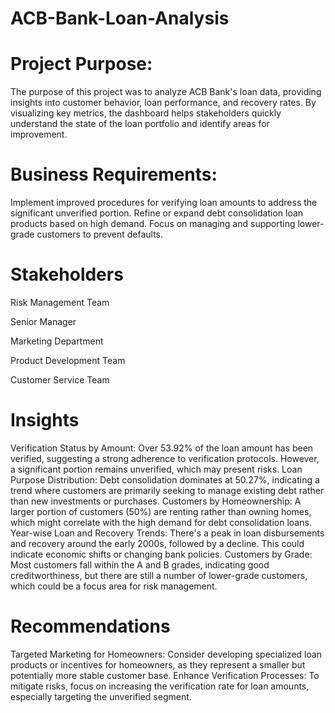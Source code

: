# ACB-Bank-Loan-Analysis
# Project Purpose:
The purpose of this project was to analyze ACB Bank's loan data, providing insights into customer behavior, loan performance, and recovery rates. By visualizing key metrics, the dashboard helps stakeholders quickly understand the state of the loan portfolio and identify areas for improvement.
# Business Requirements:
  Implement improved procedures for verifying loan amounts to address the significant unverified portion.
  Refine or expand debt consolidation loan products based on high demand.
  Focus on managing and supporting lower-grade customers to prevent defaults.
# Stakeholders
   Risk Management Team
   
   Senior Manager
   
   Marketing Department
   
   Product Development Team
   
   Customer Service Team
# Insights
  Verification Status by Amount: Over 53.92% of the loan amount has been verified, suggesting a strong adherence to verification protocols. However, a significant portion remains unverified, which may present risks.
  Loan Purpose Distribution: Debt consolidation dominates at 50.27%, indicating a trend where customers are primarily seeking to manage existing debt rather than new investments or purchases.
  Customers by Homeownership: A larger portion of customers (50%) are renting rather than owning homes, which might correlate with the high demand for debt consolidation loans.
  Year-wise Loan and Recovery Trends: There's a peak in loan disbursements and recovery around the early 2000s, followed by a decline. This could indicate economic shifts or changing bank policies.
  Customers by Grade: Most customers fall within the A and B grades, indicating good creditworthiness, but there are still a number of lower-grade customers, which could be a focus area for risk management.
# Recommendations 
  Targeted Marketing for Homeowners: Consider developing specialized loan products or incentives for homeowners, as they represent a smaller but potentially more stable customer base.
  Enhance Verification Processes: To mitigate risks, focus on increasing the verification rate for loan amounts, especially targeting the unverified segment.
  

